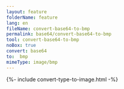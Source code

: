 ```yaml
---
layout: feature
folderName: feature
lang: en
fileName: convert-base64-to-bmp
permalink: base64/convert-base64-to-bmp
tool: convert-base64-to-bmp
noBox: true
convert: base64
to:  bmp
mimeType: image/bmp
---
```


{%- include convert-type-to-image.html -%}
